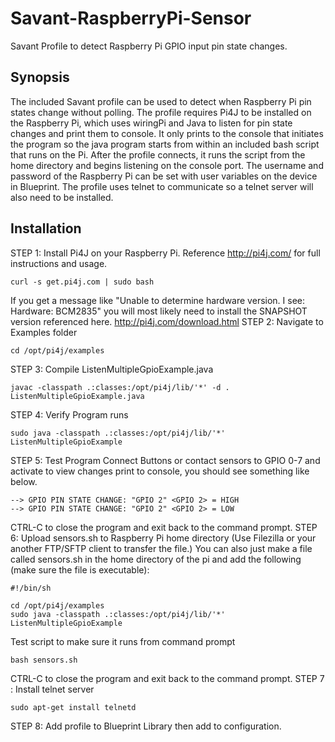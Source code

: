 # Savant-RaspberryPi-Sensor
Savant Profile to detect Raspberry Pi GPIO input pin state changes.
## Synopsis
The included Savant profile can be used to detect when Raspberry Pi pin states change without polling. The profile requires Pi4J to be installed on the Raspberry Pi, which uses wiringPi and Java to listen for pin state changes and print them to console. It only prints to the console that initiates the program so the java program starts from within an included bash script that runs on the Pi. After the profile connects, it runs the script from the home directory and begins listening on the console port. The username and password of the Raspberry Pi can be set with user variables on the device in Blueprint. The profile uses telnet to communicate so a telnet server will also need to be installed. 
## Installation
STEP 1: Install Pi4J on your Raspberry Pi. Reference http://pi4j.com/ for full instructions and usage.
```
curl -s get.pi4j.com | sudo bash
```
If you get a message like "Unable to determine hardware version. I see: Hardware: BCM2835" you will most likely need to install the SNAPSHOT version referenced here.
http://pi4j.com/download.html
STEP 2: Navigate to Examples folder
```
cd /opt/pi4j/examples
```
STEP 3: Compile ListenMultipleGpioExample.java
```
javac -classpath .:classes:/opt/pi4j/lib/'*' -d . ListenMultipleGpioExample.java
```
STEP 4: Verify Program runs
```
sudo java -classpath .:classes:/opt/pi4j/lib/'*' ListenMultipleGpioExample
```
STEP 5: Test Program
Connect Buttons or contact sensors to GPIO 0-7 and activate to view changes print to console, you should see something like below.
```
--> GPIO PIN STATE CHANGE: "GPIO 2" <GPIO 2> = HIGH
--> GPIO PIN STATE CHANGE: "GPIO 2" <GPIO 2> = LOW
```
CTRL-C to close the program and exit back to the command prompt.
STEP 6: Upload sensors.sh to Raspberry Pi home directory (Use Filezilla or your another FTP/SFTP client to transfer the file.)
You can also just make a file called sensors.sh in the home directory of the pi and add the following (make sure the file is executable):
```
#!/bin/sh

cd /opt/pi4j/examples
sudo java -classpath .:classes:/opt/pi4j/lib/'*' ListenMultipleGpioExample
```
Test script to make sure it runs from command prompt
```
bash sensors.sh
```
CTRL-C to close the program and exit back to the command prompt.
STEP 7 : Install telnet server
```
sudo apt-get install telnetd
```
STEP 8: Add profile to Blueprint Library then add to configuration.

